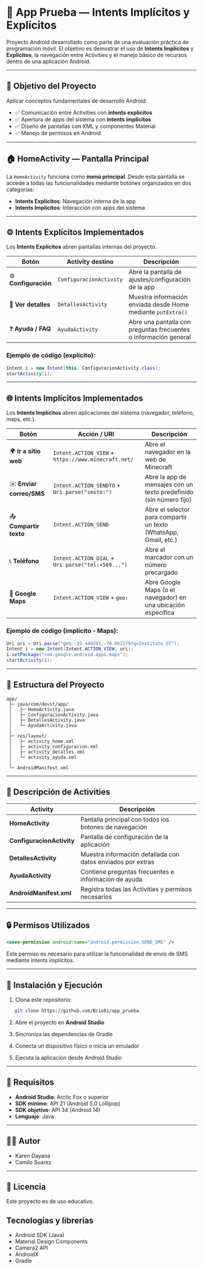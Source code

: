 # 📱 App Prueba — Intents Implícitos y Explícitos

Proyecto Android desarrollado como parte de una evaluación práctica de programación móvil. El objetivo es demostrar el uso de **Intents Implícitos** y **Explícitos**, la navegación entre Activities y el manejo básico de recursos dentro de una aplicación Android.

---

## 🎯 Objetivo del Proyecto

Aplicar conceptos fundamentales de desarrollo Android:

- ✅ Comunicación entre Activities con **intents explícitos**
- ✅ Apertura de apps del sistema con **intents implícitos**
- ✅ Diseño de pantallas con XML y componentes Material
- ✅ Manejo de permisos en Android

---

## 🏠 HomeActivity — Pantalla Principal

La `HomeActivity` funciona como **menú principal**. Desde esta pantalla se accede a todas las funcionalidades mediante botones organizados en dos categorías:

- **Intents Explícitos**: Navegación interna de la app
- **Intents Implícitos**: Interacción con apps del sistema

---

## ⚙️ Intents Explícitos Implementados

Los **Intents Explícitos** abren pantallas internas del proyecto.

| Botón | Activity destino | Descripción |
|-------|------------------|-------------|
| ⚙️ **Configuración** | `ConfiguracionActivity` | Abre la pantalla de ajustes/configuración de la app |
| 📄 **Ver detalles** | `DetallesActivity` | Muestra información enviada desde Home mediante `putExtra()` |
| ❓ **Ayuda / FAQ** | `AyudaActivity` | Abre una pantalla con preguntas frecuentes o información general |

### Ejemplo de código (explícito):
```java
Intent i = new Intent(this, ConfiguracionActivity.class);
startActivity(i);
```

---

## 🌐 Intents Implícitos Implementados

Los **Intents Implícitos** abren aplicaciones del sistema (navegador, teléfono, maps, etc.).

| Botón | Acción / URI | Descripción |
|-------|--------------|-------------|
| 🌍 **Ir a sitio web** | `Intent.ACTION_VIEW` + `https://www.minecraft.net/` | Abre el navegador en la web de Minecraft |
| ✉️ **Enviar correo/SMS** | `Intent.ACTION_SENDTO` + `Uri.parse("smsto:")` | Abre la app de mensajes con un texto predefinido (sin número fijo) |
| 📤 **Compartir texto** | `Intent.ACTION_SEND` | Abre el selector para compartir un texto (WhatsApp, Gmail, etc.) |
| 📞 **Teléfono** | `Intent.ACTION_DIAL` + `Uri.parse("tel:+569...")` | Abre el marcador con un número precargado |
| 📍 **Google Maps** | `Intent.ACTION_VIEW` + `geo:` | Abre Google Maps (o el navegador) en una ubicación específica |

### Ejemplo de código (implícito - Maps):
```java
Uri uri = Uri.parse("geo:-33.449291,-70.662279?q=Instituto ST");
Intent i = new Intent(Intent.ACTION_VIEW, uri);
i.setPackage("com.google.android.apps.maps");
startActivity(i);
```

---

## 📁 Estructura del Proyecto
```
app/
 ├─ java/com/devst/app/
 │   ├─ HomeActivity.java
 │   ├─ ConfiguracionActivity.java
 │   ├─ DetallesActivity.java
 │   └─ AyudaActivity.java
 │
 ├─ res/layout/
 │   ├─ activity_home.xml
 │   ├─ activity_configuracion.xml
 │   ├─ activity_detalles.xml
 │   └─ activity_ayuda.xml
 │
 └─ AndroidManifest.xml
```

---

## 📌 Descripción de Activities

| Activity | Descripción |
|----------|-------------|
| **HomeActivity** | Pantalla principal con todos los botones de navegación |
| **ConfiguracionActivity** | Pantalla de configuración de la aplicación |
| **DetallesActivity** | Muestra información detallada con datos enviados por extras |
| **AyudaActivity** | Contiene preguntas frecuentes e información de ayuda |
| **AndroidManifest.xml** | Registra todas las Activities y permisos necesarios |

---

## 🔒 Permisos Utilizados
```xml
<uses-permission android:name="android.permission.SEND_SMS" />
```

Este permiso es necesario para utilizar la funcionalidad de envío de SMS mediante intents implícitos.

---

## 🚀 Instalación y Ejecución

1. Clona este repositorio:
```bash
   git clone https://github.com/Bcio01/app_prueba
```

2. Abre el proyecto en **Android Studio**

3. Sincroniza las dependencias de Gradle

4. Conecta un dispositivo físico o inicia un emulador

5. Ejecuta la aplicación desde Android Studio

---

## 📱 Requisitos

- **Android Studio**: Arctic Fox o superior
- **SDK mínimo**: API 21 (Android 5.0 Lollipop)
- **SDK objetivo**: API 34 (Android 14)
- **Lenguaje**: Java

---

## 👨‍💻 Autor

- Karen Dayana
- Camilo Suarez

---

## 📄 Licencia

Este proyecto es de uso educativo.

## Tecnologías y librerías
- Android SDK (Java)
- Material Design Components
- Camera2 API
- AndroidX
- Gradle

